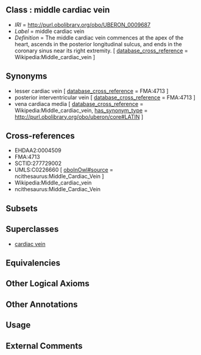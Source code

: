 
## Class : middle cardiac vein

 * *IRI* = http://purl.obolibrary.org/obo/UBERON_0009687
 * *Label* = middle cardiac vein
 * *Definition* = The middle cardiac vein commences at the apex of the heart, ascends in the posterior longitudinal sulcus, and ends in the coronary sinus near its right extremity. [ [database_cross_reference](../../ef/oboInOwl#hasDbXref.md) = Wikipedia:Middle_cardiac_vein ]

## Synonyms

 * lesser cardiac vein [ [database_cross_reference](../../ef/oboInOwl#hasDbXref.md) = FMA:4713 ]
 * posterior interventricular vein [ [database_cross_reference](../../ef/oboInOwl#hasDbXref.md) = FMA:4713 ]
 * vena cardiaca media [ [database_cross_reference](../../ef/oboInOwl#hasDbXref.md) = Wikipedia:Middle_cardiac_vein, [has_synonym_type](../../pe/oboInOwl#hasSynonymType.md) = http://purl.obolibrary.org/obo/uberon/core#LATIN ]

## Cross-references

 * EHDAA2:0004509
 * FMA:4713
 * SCTID:277729002
 * UMLS:C0226660 [ [oboInOwl#source](../../ce/oboInOwl#source.md) = ncithesaurus:Middle_Cardiac_Vein ]
 * Wikipedia:Middle_cardiac_vein
 * ncithesaurus:Middle_Cardiac_Vein

## Subsets


## Superclasses

 * [cardiac vein](../../UBERON/48/UBERON_0004148.md)

## Equivalencies


## Other Logical Axioms


## Other Annotations


## Usage


## External Comments

